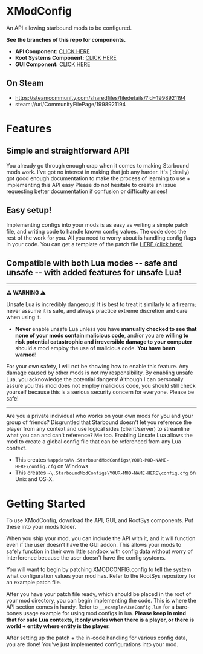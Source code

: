 # XModConfig
An API allowing starbound mods to be configured.

**See the branches of this repo for components.**
- **API Component:** [CLICK HERE](https://github.com/XanTheDragon/XModConfig/tree/API)
- **Root Systems Component:** [CLICK HERE](https://github.com/XanTheDragon/XModConfig/tree/RootSys)
- **GUI Component:** [CLICK HERE](https://github.com/XanTheDragon/XModConfig/tree/Interface)

## On Steam
* https://steamcommunity.com/sharedfiles/filedetails/?id=1998921194
* steam://url/CommunityFilePage/1998921194

# Features

## Simple and straightforward API!
You already go through enough crap when it comes to making Starbound mods work. I've got no interest in making that job any harder. It's (ideally) got good enough documentation to make the process of learning to use + implementing this API easy Please do not hesitate to create an issue requesting better documentation if confusion or difficulty arises!

## Easy setup!
Implementing configs into your mods is as easy as writing a simple patch file, and writing code to handle known config values. The code does the rest of the work for you. All you need to worry about is handling config flags in your code. You can get a template of the patch file [HERE (click here)](https://github.com/XanTheDragon/XModConfig/blob/RootSys/XMODCONFIG.config.patch-example)

## Compatible with both Lua modes -- safe and unsafe -- with added features for unsafe Lua!

***

**⚠️ WARNING ⚠️** 

Unsafe Lua is incredibly dangerous! It is best to treat it similarly to a firearm; never assume it is safe, and always practice extreme discretion and care when using it.
- **Never** enable unsafe Lua unless you have **manually checked to see that none of your mods contain malicious code**, and/or you are **willing to risk potential catastrophic and irreversible damage to your computer** should a mod employ the use of malicious code. **You have been warned!**

For your own safety, I will not be showing how to enable this feature. Any damage caused by other mods is not my responsibility. By enabling unsafe Lua, you acknowledge the potential dangers! Although I can personally assure you this mod does not employ malicious code, you should still check yourself because this is a serious security concern for everyone. Please be safe!

***

Are you a private individual who works on your own mods for you and your group of friends? Disgruntled that Starbound doesn't let you reference the player from any context and use logical sides (client/server) to streamline what you can and can't reference? Me too. Enabling Unsafe Lua allows the mod to create a global config file that can be referenced from any Lua context.
 - This creates `%appdata%\.StarboundModConfigs\YOUR-MOD-NAME-HERE\config.cfg` on Windows
 - This creates `~\.StarboundModConfigs\YOUR-MOD-NAME-HERE\config.cfg` on Unix and OS-X.
 
 
# Getting Started

To use XModConfig, download the API, GUI, and RootSys components. Put these into your mods folder.

When you ship your mod, you can include the API with it, and it will function even if the user doesn't have the GUI addon. This allows your mods to safely function in their own little sandbox with config data without worry of interference because the user doesn't have the config systems.

You will want to begin by patching XMODCONFIG.config to tell the system what configuration values your mod has. Refer to the RootSys repository for an example patch file.

After you have your patch file ready, which should be placed in the root of your mod directory, you can begin implementing the code. This is where the API section comes in handy. Refer to `__example/UseConfig.lua` for a bare-bones usage example for using mod configs in lua. **Please keep in mind that for safe Lua contexts, it only works when there is a player, or there is world + entity where entity is the player.**

After setting up the patch + the in-code handling for various config data, you are done! You've just implemented configurations into your mod.
